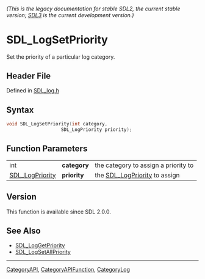 ###### (This is the legacy documentation for stable SDL2, the current stable version; [SDL3](https://wiki.libsdl.org/SDL3/) is the current development version.)
# SDL_LogSetPriority

Set the priority of a particular log category.

## Header File

Defined in [SDL_log.h](https://github.com/libsdl-org/SDL/blob/SDL2/include/SDL_log.h)

## Syntax

```c
void SDL_LogSetPriority(int category,
                    SDL_LogPriority priority);
```

## Function Parameters

|                                    |              |                                                  |
| ---------------------------------- | ------------ | ------------------------------------------------ |
| int                                | **category** | the category to assign a priority to             |
| [SDL_LogPriority](SDL_LogPriority) | **priority** | the [SDL_LogPriority](SDL_LogPriority) to assign |

## Version

This function is available since SDL 2.0.0.

## See Also

- [SDL_LogGetPriority](SDL_LogGetPriority)
- [SDL_LogSetAllPriority](SDL_LogSetAllPriority)

----
[CategoryAPI](CategoryAPI), [CategoryAPIFunction](CategoryAPIFunction), [CategoryLog](CategoryLog)

